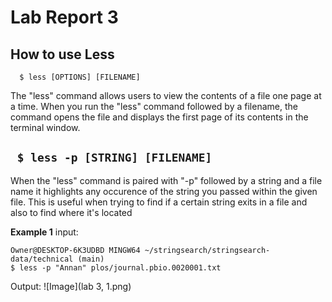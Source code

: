 # Lab Report 3

## How to use Less

```
  $ less [OPTIONS] [FILENAME]
```
The "less" command allows users to view the contents of a file one page at a time. When you run the "less" command followed by a filename, the command opens the file and displays the first page of its contents in the terminal window.

## ``` $ less -p [STRING] [FILENAME]```

When the "less" command is paired with "-p" followed by a string and a file name it highlights any occurence of the string you passed within the given file. This is useful when trying to find if a certain string exits in a file and also to find where it's located

**Example 1**
input:
```
Owner@DESKTOP-6K3UDBD MINGW64 ~/stringsearch/stringsearch-data/technical (main)
$ less -p "Annan" plos/journal.pbio.0020001.txt
```
Output:
![Image](lab 3, 1.png)

